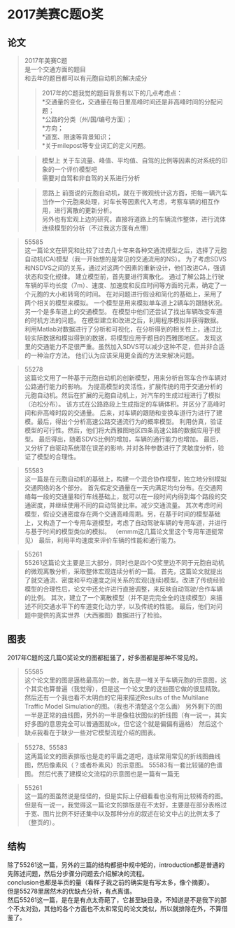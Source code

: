 2017美赛C题O奖
==
论文  
-

>2017年美赛C题<br>
是一个交通方面的题目<br>
和去年的题目都可以有元胞自动机的解决成分<br>
>>2017年的C题我觉的题目背景有以下的几点考虑点：<br>
*交通量的变化，交通量在每日里高峰时间还是非高峰时间的分配问题；<br>
*公路的分类（州/国/编号方面）；<br>
*方向；<br>
*道宽、限速等背景知识；<br>
*关于milepost等专业词汇的定义问题。<br>

>>模型上
关于车流量、峰值、平均值、自驾的比例等因素的对系统的印象的一个评价模型吧<br>
需要对自驾和非自驾的关系进行分析<br>

>>思路上
前面说的元胞自动机，就在于微观统计这方面，把每一辆汽车当作一个元胞来处理，对车长等因素代入考虑，考察车辆的相互作用，进行离散的更新分析。<br>
另外也有宏观上边的研究，直接将道路上的车辆流作整体，进行流体连续模型的分析（不过我这方面有点懵）<br>


>55585<br>
这一篇论文在研究和比较了过去几十年来各种交通流模型之后，选择了元胞自动机(CA)模型（我一开始想的是常见的交通流用的NS）。
为了考虑SDVS和NSDVS之间的关系，通过对这两个因素的重新设计，他们改进CA，强调状态和变化规律。
建立模型前，首先要进行离散化。
通过了解公路上行驶车辆的平均长度（7m）、速度、加速度和反应时间等方面的元素，确定了一个元胞的大小和转弯的时间。
在对问题进行假设和简化的基础上，采用了两个相关的模型来模拟。
一个模型是用来模拟单车道上2辆车的跟随状况。另一个是多车道上的交通模型。
在模型中他们还尝试了找出车辆改变车道的时机方法的问题。
在模型建立和改进之后，利用程序模拟并获得数据。
利用Matlab对数据进行了分析和可视化，在分析得到的相关性上，通过比较实际数据和模拟得到的数据，将模型应用于题目的西雅图地区。
发现这里的交通能力不足很严重。虽然加入SDVS可以减少这种不足，但并非合适的一种治疗方法。
他们认为应该采用更全面的方法来解决问题。<br>

>55278<br>
这篇论文用了一种基于元胞自动机的创新模型，用来分析自驾车合作车辆对公路通行能力的影响。
为提高模型的灵活性，扩展传统的用于交通分析的元胞自动机。然后在扩展的元胞自动机上，对汽车的生成过程进行了模拟（泊松分布）。
该方式在公路路段上生成指定的车辆体积。并区分了高峰时间和非高峰时段的交通量。
后来，对车辆的跟随和变换车道行为进行了建模。最后，得出个分析高速公路交通流行为的概率模型。
利用仿真，验证模型的可行性。然后，他们将大西雅图地区四条高速公路的数据应用于模型。
最后得出，随着SDVS比例的增加，车辆的通行能力也增加。 最后，又分析了自驱动系统潜在误差的影响. 并对各种参数进行了灵敏度分析，验证了模型的合理性。<br>

>55583<br>
这一篇是在元胞自动机的基础上，构建一个混合协作模型，独立地分别模拟交通网络的各个部分。
首先假定交通量在一天内满足均匀分布。在交通网络每一段的交通量和行车线基础上，就可以在一段时间内得到每个路段的交通密度，并继续使用不同的自动驾驶比率。减少交通流量。
其次考虑时间模型，假设交通密度存在两个交通高峰周期。另，在基于时间的模型基础上，又构造了一个专用车道模型，考虑了自动驾驶车辆的专用车道，并进行与基于时间的模型类似的模拟。
（emmm这几篇论文里这个专用车道挺常见）
最后，利用平均速度来评价车辆的性能和通行能力。<br>

>55261<br>
55261这篇论文主要是三大部分，同时也是四个O奖里边不同于元胞自动机的微观离散分析，采取整体宏观连续分析的一篇。
首先，这篇论文就提出了就交通流、密度和平均速度之间关系的宏观(连续)模型。改进了传统经验模型的合理性后，论文中还允许进行直接调整，来反映自动驾驶/合作车辆的比例。
其次，建立了一个离散模型（并不是完完全全的连续模型）来描述不同交通水平下的车道变化动力学，以及传统的性能。
最后，他们对问题中提供的真实世界（大西雅图）数据进行了检验。<br>



图表
-
2017年C题的这几篇O奖论文的图都挺骚了，好多图都是那种不常见的。
>55585<br>
这个论文里的图是逼格最高的一款，首先是一堆关于车辆元胞的示意图，这个其实也算普遍（我觉得），但是这一个论文里的这些图它做的很显精致。
然后还有一个我也看不太明白的它用来描述Results of the Multilane Traffic Model Simulation的图。（我也不清楚这个怎么画）
另外剩下的图一半是正常的曲线图，另外的一半是像柱状图似的折线图（有一说一，其实好多图的意思完全可以普通图就ok，但它这个就是偏偏有逼格）
然后这个缺点我看在于缺少一些对它模型流程介绍的图表。<br>

>55278、55583<br>
这两篇论文的图表排版也是走的平庸之道吧，连续常用常见的折线图曲线图，然后像素风（？或者朴素风）的示意图。
55583有一套比较骚的色谱图。
然后代表了建模论文流程的示意图也是一篇有一篇无<br>

>55261<br>
这一篇的图虽然说是怪怪的，但是实际上仔细看看也没有用比较稀奇的图。
但是有一说一，我觉得这一篇论文的排版是在不太好，主要是在部分表格过于宽、图片比例不好还集中以及那种分点的叙述在论文中占的比例太多了（整页的）。<br>



结构
-
除了55261这一篇，另外的三篇的结构都挺中规中矩的，introduction都是普通的先陈述问题，然后分步骤分问题去介绍解决的流程。<br>
conclusion也都是半页的量（看样子我之前的确实是有写太多，像个摘要）。<br>
但是55278里居然木的优缺点分析，有点离谱。<br>
然后55261这一篇，是在是有点太奇葩了，它甚至缺目录，不知道是不是我下的那个不太对劲，其他的各个方面也不太和常见的论文类似，所以就排除在外，不算借鉴了。<br>








